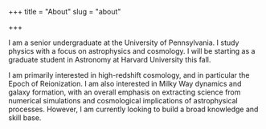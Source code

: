 +++
title = "About"
slug = "about"

+++

I am a senior undergraduate at the University of Pennsylvania. I study physics with a focus on astrophysics and cosmology. I will be starting as a graduate student in Astronomy at Harvard University this fall.

I am primarily interested in high-redshift cosmology, and in particular the Epoch of Reionization. I am also interested in Milky Way dynamics and galaxy formation, with an overall emphasis on extracting science from numerical simulations and cosmological implications of astrophysical processes. However, I am currently looking to build a broad knowledge and skill base.
